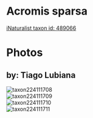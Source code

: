 
Acromis sparsa
==============
  
[iNaturalist taxon id: 489066](https://www.inaturalist.org/taxa/489066)
# Photos

## by: Tiago Lubiana
  
![taxon224111708](https://inaturalist-open-data.s3.amazonaws.com/photos/240174536/medium.jpg)  
![taxon224111709](https://inaturalist-open-data.s3.amazonaws.com/photos/240174556/medium.jpg)  
![taxon224111710](https://inaturalist-open-data.s3.amazonaws.com/photos/240174582/medium.jpg)  
![taxon224111711](https://inaturalist-open-data.s3.amazonaws.com/photos/240174522/medium.jpg)